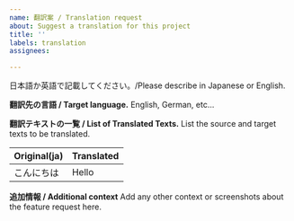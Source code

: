 ```yaml
---
name: 翻訳案 / Translation request
about: Suggest a translation for this project
title: ''
labels: translation
assignees:

---
```

日本語か英語で記載してください。/Please describe in Japanese or English.

**翻訳先の言語 / Target language.**
English, German, etc...

**翻訳テキストの一覧 / List of Translated Texts.**
List the source and target texts to be translated.

| Original(ja) | Translated |
| ------------- | ------------- |
| こんにちは | Hello |

**追加情報 / Additional context**
Add any other context or screenshots about the feature request here.
